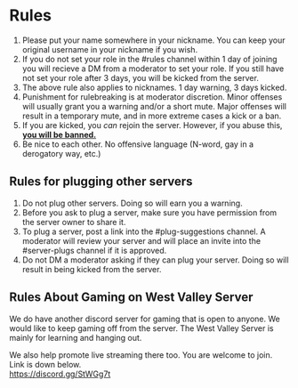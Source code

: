 # Rules
1. Please put your name somewhere in your nickname. You can keep your original username in your nickname if you wish.
2. If you do not set your role in the \#rules channel within 1 day of joining you will recieve a DM from a moderator to set your role. If you still have not set your role after 3 days, you will be kicked from the server.
3. The above rule also applies to nicknames. 1 day warning, 3 days kicked.
4. Punishment for rulebreaking is at moderator discretion. Minor offenses will usually grant you a warning and/or a short mute. Major offenses will result in a temporary mute, and in more extreme cases a kick or a ban.
5. If you are kicked, you *can* rejoin the server. However, if you abuse this, __<ins>you will be banned.</ins>__
6. Be nice to each other. No offensive language \(N-word, gay in a derogatory way, etc.\)

## Rules for plugging other servers
1. Do not plug other servers. Doing so will earn you a warning.
2. Before you ask to plug a server, make sure you have permission from the server owner to share it.
3. To plug a server, post a link into the \#plug-suggestions channel. A moderator will review your server and will place an invite into the \#server-plugs channel if it is approved.
4. Do not DM a moderator asking if they can plug your server. Doing so will result in being kicked from the server.

## Rules About Gaming on West Valley Server
We do have another discord server for gaming that is open to anyone. We would like to keep gaming off from the server. The West Valley Server is mainly for learning and hanging out.  
  
We also help promote live streaming there too. You are welcome to join. Link is down below.  
https://discord.gg/StWGg7t
